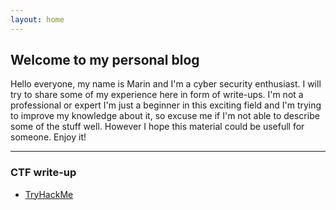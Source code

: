 ```yaml
---
layout: home
---
```


## Welcome to my personal blog

Hello everyone, my name is Marin and I'm a cyber security enthusiast. I will try to share some of my experience here in form of write-ups. I'm not a professional or expert I'm just a beginner in this exciting field and I'm trying to improve my knowledge about it, so excuse me if I'm not able to describe some of the stuff well. However I hope this material could be usefull for someone. Enjoy it!

---

### CTF write-up
- [TryHackMe](https://clickmimo.github.io/thm)